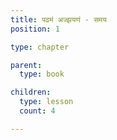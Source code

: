 ```yaml
---
title: पढमं अज्झयणं - समय
position: 1

type: chapter

parent:
  type: book

children:
  type: lesson
  count: 4

---
```

